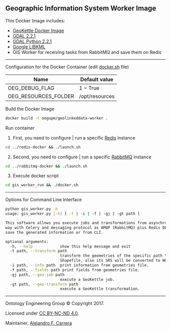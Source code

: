 ## Geographic Information System Worker Image

This Docker Image includes:

 * [GeoKettle Docker Image](https://github.com/oeg-upm/docker-geokettle)
 * [GDAL 2.2.1](http://trac.osgeo.org/gdal/wiki/DownloadingGdalBinaries)
 * [GDAL Python 2.2.1](http://gdal.org/python/)
 * [Google LIBKML](https://github.com/google/libkml)
 * GIS Worker for receiving tasks from RabbitMQ and save them on Redis

---

Configuration for the Docker Container (edit [docker.sh](./gis_worker_run/docker.sh) file)

|Name|Default value|
|----------|--------------|
|OEG_DEBUG_FLAG|1 ~ True|
|OEG_RESOURCES_FOLDER|/opt/resources|

Build the Docker Image

```bash
docker build -t oegupm/geolinkeddata-worker .
```

Run container

1. First, you need to configure | run a specific [Redis](../redis-docker) instance

```bash
cd ../redis-docker && ./launch.sh
```

2. Second, you need to configure | run a specific [RabbitMQ](../rabbitmq-docker) instance

```bash
cd ../rabbitmq-docker && ./launch.sh
```

3. Execute docker script

```bash
cd gis_worker_run && ./docker.sh
```

---

Options for Command Line Interface

```bash
python gis_worker.py -h
usage: gis_worker.py [-h] [ -t | -i | -f | -gj | -gt path ]

This software allows you execute jobs and transformations from asynchronous
way with Celery and messaging protocol as AMQP (RabbitMQ) plus Redis DB to
save the generated information or from CLI.

optional arguments:
  -h, --help            show this help message and exit
  -t path, --transform path
                        transform the geometries of the specific path to
                        Shapefile, also its SRS will be converted to WGS84.
  -i path, --info path  print information from geometries file.
  -f path, --fields path print fields from geometries file.
  -gj path, --geo-job path
                        execute a GeoKettle job.
  -gt path, --geo-transform path
                        execute a GeoKettle transformation.
```

---

Ontology Engineering Group © Copyright 2017.

Licensed under [CC BY-NC-ND 4.0](https://creativecommons.org/licenses/by-nc-nd/4.0/).

Maintainer, [Alejandro F. Carrera](https://www.github.com/alejandrofcarrera)
